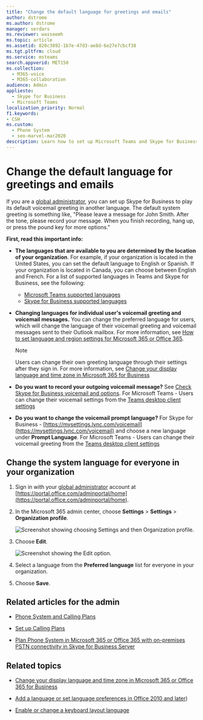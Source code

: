 ```yaml
---
title: "Change the default language for greetings and emails"
author: dstrome
ms.author: dstrome
manager: serdars
ms.reviewer: wasseemh
ms.topic: article
ms.assetid: 820c3892-1b7e-47d3-ae8d-6e27e7cbcf38
ms.tgt.pltfrm: cloud
ms.service: msteams
search.appverid: MET150
ms.collection: 
  - M365-voice
  - M365-collaboration
audience: Admin
appliesto: 
  - Skype for Business
  - Microsoft Teams
localization_priority: Normal
f1.keywords:
- CSH
ms.custom: 
  - Phone System
  - seo-marvel-mar2020
description: Learn how to set up Microsoft Teams and Skype for Business to use another language for your organization's default voicemail greeting.
---
```


# Change the default language for greetings and emails

If you are a [global administrator](https://support.office.com/article/da585eea-f576-4f55-a1e0-87090b6aaa9d), you can set up Skype for Business to play its default voicemail greeting in another language. The default system greeting is something like, "Please leave a message for John Smith. After the tone, please record your message. When you finish recording, hang up, or press the pound key for more options."
  
 **First, read this important info:**
  
- **The languages that are available to you are determined by the location of your organization**. For example, if your organization is located in the United States, you can set the default language to English or Spanish. If your organization is located in Canada, you can choose between English and French. For a list of supported languages in Teams and Skype for Business, see the following:
  - [Microsoft Teams supported languages](languages-for-voicemail-greetings-and-messages.md)
  - [Skype for Business supported languages](/skypeforbusiness/what-is-phone-system-in-office-365/phone-system-voicemail/languages-for-voicemail-greetings-and-messages)

- **Changing languages for individual user's voicemail greeting and voicemail messages.** You can change the preferred language for users, which will change the language of their voicemail greeting and voicemail messages sent to their Outlook mailbox. For more information, see [How to set language and region settings for Microsoft 365 or Office 365](/office365/troubleshoot/access-management/set-language-and-region).

  > [!NOTE]
  > Users can change their own greeting language through their settings after they sign in. For more information, see [Change your display language and time zone in Microsoft 365 for Business](https://support.office.com/article/change-your-display-language-and-time-zone-in-microsoft-365-for-business-6f238bff-5252-441e-b32b-655d5d85d15b?ui=en-US&rs=en-US&ad=US)
  
- **Do you want to record your outgoing voicemail message?** See [Check Skype for Business voicemail and options](https://support.office.com/article/2deea7f8-831f-4e85-a0d4-b34da55945a8). For Microsoft Teams - Users can change their voicemail settings from the [Teams desktop client settings](https://support.office.com/article/manage-your-call-settings-in-teams-456cb611-3477-496f-b31a-6ab752a7595f)

- **Do you want to change the voicemail prompt language?** For Skype for Business - [https://mysettings.lync.com/voicemail](https://mysettings.lync.com/voicemail) and choose a new language under **Prompt Language**. For Microsoft Teams - Users can change their voicemail greeting from the [Teams desktop client settings](https://support.office.com/article/manage-your-call-settings-in-teams-456cb611-3477-496f-b31a-6ab752a7595f)

## Change the system language for everyone in your organization

1. Sign in with your [global administrator](https://support.office.com/article/da585eea-f576-4f55-a1e0-87090b6aaa9d) account at [https://portal.office.com/adminportal/home](https://portal.office.com/adminportal/home).

2. In the Microsoft 365 admin center, choose **Settings** > **Settings** > **Organization profile**.

     ![Screenshot showing choosing Settings and then Organization profile.](media/9d9de520-bb84-409f-9417-96bd8ec86c48.png)
  
3. Choose **Edit**.

    ![Screenshot showing the Edit option.](media/e4a0b09d-2b68-4bc8-a0d3-230939843ee2.png)
  
4. Select a language from the **Preferred language** list for everyone in your organization.

5. Choose **Save**.

## Related articles for the admin

- [Phone System and Calling Plans](calling-plan-landing-page.md)

- [Set up Calling Plans](set-up-calling-plans.md)

- [Plan Phone System in Microsoft 365 or Office 365 with on-premises PSTN connectivity in Skype for Business Server](/skypeforbusiness/skype-for-business-hybrid-solutions/plan-your-phone-system-cloud-pbx-solution/plan-phone-system-with-on-premises-pstn-connectivity)

## Related topics

- [Change your display language and time zone in Microsoft 365 or Office 365 for Business](https://support.office.com/article/Change-your-display-language-and-time-zone-in-Office-365-for-Business-6f238bff-5252-441e-b32b-655d5d85d15b)

- [Add a language or set language preferences in Office 2010 and later](https://support.office.com/article/Add-a-language-or-set-language-preferences-in-Office-663d9d94-ca99-4a0d-973e-7c4a6b8a827d))

- [Enable or change a keyboard layout language](https://support.office.com/article/Enable-or-change-a-keyboard-layout-language-1c2242c0-fe15-4bc3-99bc-535de6f4f258)
